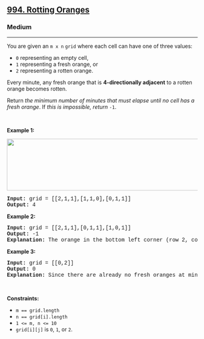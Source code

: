 <h2><a href="https://leetcode.com/problems/rotting-oranges/">994. Rotting Oranges</a></h2><h3>Medium</h3><hr><div><p>You are given an <code style="font-family: monospace, Bangla143, sans-serif;">m x n</code> <code style="font-family: monospace, Bangla143, sans-serif;">grid</code> where each cell can have one of three values:</p>

<ul>
	<li><code style="font-family: monospace, Bangla143, sans-serif;">0</code> representing an empty cell,</li>
	<li><code style="font-family: monospace, Bangla143, sans-serif;">1</code> representing a fresh orange, or</li>
	<li><code style="font-family: monospace, Bangla143, sans-serif;">2</code> representing a rotten orange.</li>
</ul>

<p>Every minute, any fresh orange that is <strong>4-directionally adjacent</strong> to a rotten orange becomes rotten.</p>

<p>Return <em>the minimum number of minutes that must elapse until no cell has a fresh orange</em>. If <em>this is impossible, return</em> <code style="font-family: monospace, Bangla143, sans-serif;">-1</code>.</p>

<p>&nbsp;</p>
<p><strong>Example 1:</strong></p>
<img alt="" src="https://assets.leetcode.com/uploads/2019/02/16/oranges.png" style="width: 650px; height: 137px;">
<pre style="font-family: SFMono-Regular, Consolas, &quot;Liberation Mono&quot;, Menlo, Courier, monospace, Bangla143, sans-serif;"><strong>Input:</strong> grid = [[2,1,1],[1,1,0],[0,1,1]]
<strong>Output:</strong> 4
</pre>

<p><strong>Example 2:</strong></p>

<pre style="font-family: SFMono-Regular, Consolas, &quot;Liberation Mono&quot;, Menlo, Courier, monospace, Bangla143, sans-serif;"><strong>Input:</strong> grid = [[2,1,1],[0,1,1],[1,0,1]]
<strong>Output:</strong> -1
<strong>Explanation:</strong> The orange in the bottom left corner (row 2, column 0) is never rotten, because rotting only happens 4-directionally.
</pre>

<p><strong>Example 3:</strong></p>

<pre style="font-family: SFMono-Regular, Consolas, &quot;Liberation Mono&quot;, Menlo, Courier, monospace, Bangla143, sans-serif;"><strong>Input:</strong> grid = [[0,2]]
<strong>Output:</strong> 0
<strong>Explanation:</strong> Since there are already no fresh oranges at minute 0, the answer is just 0.
</pre>

<p>&nbsp;</p>
<p><strong>Constraints:</strong></p>

<ul>
	<li><code style="font-family: monospace, Bangla143, sans-serif;">m == grid.length</code></li>
	<li><code style="font-family: monospace, Bangla143, sans-serif;">n == grid[i].length</code></li>
	<li><code style="font-family: monospace, Bangla143, sans-serif;">1 &lt;= m, n &lt;= 10</code></li>
	<li><code style="font-family: monospace, Bangla143, sans-serif;">grid[i][j]</code> is <code style="font-family: monospace, Bangla143, sans-serif;">0</code>, <code style="font-family: monospace, Bangla143, sans-serif;">1</code>, or <code style="font-family: monospace, Bangla143, sans-serif;">2</code>.</li>
</ul>
</div>